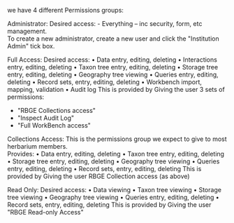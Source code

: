 we have 4 different Permissions groups:

Administrator:
Desired access: - Everything – inc security, form, etc management.  
To create a new administrator, create a new user and click the "Institution Admin" tick box.  

Full Access:
Desired access:
•	Data entry, editing, deleting
•	Interactions entry, editing, deleting
•	Taxon tree entry, editing, deleting
•	Storage tree entry, editing, deleting
•	Geography tree viewing
•	Queries entry, editing, deleting
•	Record sets, entry, editing, deleting
•	Workbench import, mapping, validation
•	Audit log
This is provided by Giving the user 3 sets of permissions:
* "RBGE Collections access"
* "Inspect Audit Log"
* "Full WorkBench access"

Collections Access:
This is the permissions group we expect to give to most herbarium members.  
Provides:
•	Data entry, editing, deleting
•	Taxon tree entry, editing, deleting
•	Storage tree entry, editing, deleting
•	Geography tree viewing
•	Queries entry, editing, deleting
•	Record sets, entry, editing, deleting
This is provided by Giving the user RBGE Collection access (as above)

Read Only:
Desired access:
•	Data viewing
•	Taxon tree viewing
•	Storage tree viewing
•	Geography tree viewing
•	Queries entry, editing, deleting
•	Record sets, entry, editing, deleting 
This is provided by Giving the user "RBGE Read-only Access"


